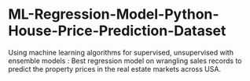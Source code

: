# ML-Regression-Model-Python-House-Price-Prediction-Dataset
Using machine learning algorithms for supervised, unsupervised with ensemble models : Best regression model on wrangling sales records to predict the property prices in the real estate markets across USA. 
